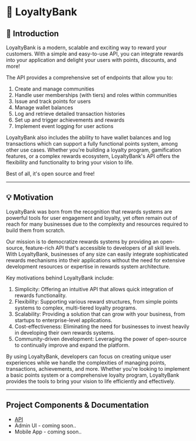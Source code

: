 # 🌟 LoyaltyBank

## 🌟 Introduction

LoyaltyBank is a modern, scalable and exciting way to reward your customers. With a simple and easy-to-use API, you can integrate rewards into your application and delight your users with points, discounts, and more!

The API provides a comprehensive set of endpoints that allow you to:

1. Create and manage communities
2. Handle user memberships (with tiers) and roles within communities
3. Issue and track points for users
4. Manage wallet balances
5. Log and retrieve detailed transaction histories
6. Set up and trigger achievements and rewards
7. Implement event logging for user actions

LoyaltyBank also includes the ability to have wallet balances and log transactions which can support a fully functional points system, among other use cases. Whether you're building a loyalty program, gamification features, or a complex rewards ecosystem, LoyaltyBank's API offers the flexibility and functionality to bring your vision to life.

Best of all, it's open source and free!

---


## 💡 Motivation

LoyaltyBank was born from the recognition that rewards systems are powerful tools for user engagement and loyalty, yet often remain out of reach for many businesses due to the complexity and resources required to build them from scratch.

Our mission is to democratize rewards systems by providing an open-source, feature-rich API that's accessible to developers of all skill levels. With LoyaltyBank, businesses of any size can easily integrate sophisticated rewards mechanisms into their applications without the need for extensive development resources or expertise in rewards system architecture.

Key motivations behind LoyaltyBank include:

1. Simplicity: Offering an intuitive API that allows quick integration of rewards functionality.
2. Flexibility: Supporting various reward structures, from simple points systems to complex, multi-tiered loyalty programs.
3. Scalability: Providing a solution that can grow with your business, from startups to enterprise-level applications.
4. Cost-effectiveness: Eliminating the need for businesses to invest heavily in developing their own rewards systems.
5. Community-driven development: Leveraging the power of open-source to continually improve and expand the platform.

By using LoyaltyBank, developers can focus on creating unique user experiences while we handle the complexities of managing points, transactions, achievements, and more. Whether you're looking to implement a basic points system or a comprehensive loyalty program, LoyaltyBank provides the tools to bring your vision to life efficiently and effectively.

---

## Project Components & Documentation

- [API](./api)
- Admin UI - coming soon..
- Mobile App - coming soon..


